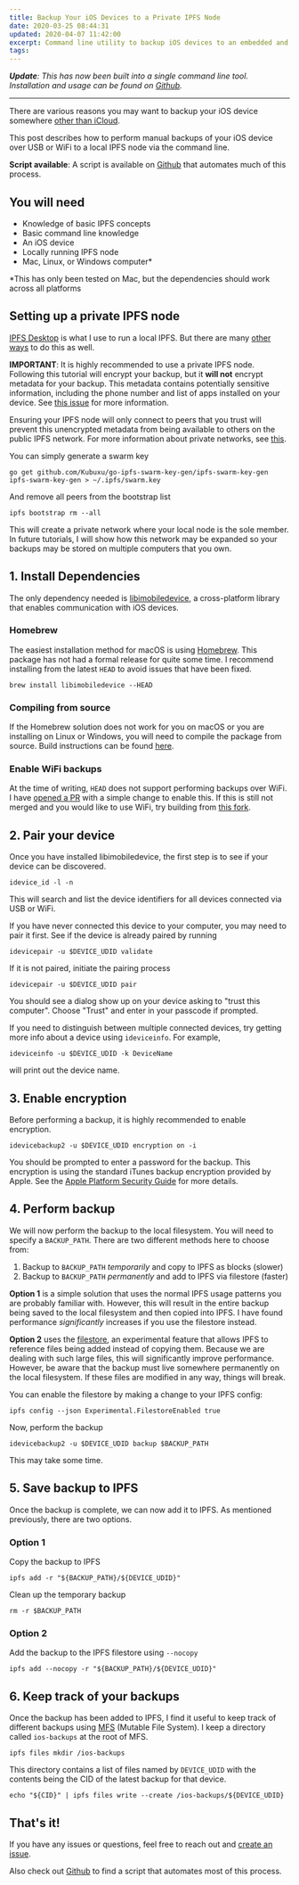 ```yaml
---
title: Backup Your iOS Devices to a Private IPFS Node
date: 2020-03-25 08:44:31
updated: 2020-04-07 11:42:00
excerpt: Command line utility to backup iOS devices to an embedded and private IPFS node.
tags:
---
```


***Update**: This has now been built into a single command line tool. Installation and usage can be found on [Github](https://github.com/codynhat/ipfs-ios-backup).*

---

There are various reasons you may want to backup your iOS device somewhere [other than iCloud](https://www.reuters.com/article/us-apple-fbi-icloud-exclusive/exclusive-apple-dropped-plan-for-encrypting-backups-after-fbi-complained-sources-idUSKBN1ZK1CT).

This post describes how to perform manual backups of your iOS device over USB or WiFi to a local IPFS node via the command line.

**Script available**: A script is available on [Github](https://github.com/codynhat/ipfs-ios-backup) that automates much of this process.

## You will need
* Knowledge of basic IPFS concepts
* Basic command line knowledge
* An iOS device
* Locally running IPFS node
* Mac, Linux, or Windows computer*

*This has only been tested on Mac, but the dependencies should work across all platforms

## Setting up a private IPFS node
[IPFS Desktop](https://github.com/ipfs-shipyard/ipfs-desktop) is what I use to run a local IPFS. But there are many [other ways](https://docs.ipfs.io/guides/guides/install/) to do this as well.

**IMPORTANT**: It is highly recommended to use a private IPFS node. Following this tutorial will encrypt your backup, but it **will not** encrypt metadata for your backup. This metadata contains potentially sensitive information, including the phone number and list of apps installed on your device. See [this issue](https://github.com/codynhat/ipfs-ios-backup/issues/1) for more information.

Ensuring your IPFS node will only connect to peers that you trust will prevent this unencrypted metadata from being available to others on the public IPFS network. For more information about private networks, see [this](https://github.com/ipfs/go-ipfs/blob/master/docs/experimental-features.md#private-networks).

You can simply generate a swarm key
```
go get github.com/Kubuxu/go-ipfs-swarm-key-gen/ipfs-swarm-key-gen
ipfs-swarm-key-gen > ~/.ipfs/swarm.key
```

And remove all peers from the bootstrap list
```
ipfs bootstrap rm --all
```

This will create a private network where your local node is the sole member. In future tutorials, I will show how this network may be expanded so your backups may be stored on multiple computers that you own.

## 1. Install Dependencies

The only dependency needed is [libimobiledevice](http://www.libimobiledevice.org/), a cross-platform library that enables communication with iOS devices.

### Homebrew

The easiest installation method for macOS is using [Homebrew](https://formulae.brew.sh/formula/libimobiledevice#default). This package has not had a formal release for quite some time. I recommend installing from the latest `HEAD` to avoid issues that have been fixed.

```
brew install libimobiledevice --HEAD
```

### Compiling from source

If the Homebrew solution does not work for you on macOS or you are installing on Linux or Windows, you will need to compile the package from source. Build instructions can be found [here](https://github.com/libimobiledevice/libimobiledevice#libimobiledevice).

### Enable WiFi backups

At the time of writing, `HEAD` does not support performing backups over WiFi. I have [opened a PR](https://github.com/libimobiledevice/libimobiledevice/pull/920) with a simple change to enable this. If this is still not merged and you would like to use WiFi, try building from [this fork](https://github.com/codynhat/libimobiledevice).

## 2. Pair your device

Once you have installed libimobiledevice, the first step is to see if your device can be discovered.

```
idevice_id -l -n
```

This will search and list the device identifiers for all devices connected via USB or WiFi.

If you have never connected this device to your computer, you may need to pair it first. See if the device is already paired by running

```
idevicepair -u $DEVICE_UDID validate
```

If it is not paired, initiate the pairing process

```
idevicepair -u $DEVICE_UDID pair
```

You should see a dialog show up on your device asking to "trust this computer". Choose "Trust" and enter in your passcode if prompted.

If you need to distinguish between multiple connected devices, try getting more info about a device using `ideviceinfo`. For example,

```
ideviceinfo -u $DEVICE_UDID -k DeviceName
```

will print out the device name.

## 3. Enable encryption

Before performing a backup, it is highly recommended to enable encryption.

```
idevicebackup2 -u $DEVICE_UDID encryption on -i
```

You should be prompted to enter a password for the backup. This encryption is using the standard iTunes backup encryption provided by Apple. See the [Apple Platform Security Guide](https://support.apple.com/guide/security/backup-keybag-sec21f866332/web) for more details.

## 4. Perform backup

We will now perform the backup to the local filesystem. You will need to specify a `BACKUP_PATH`. There are two different methods here to choose from:

1. Backup to `BACKUP_PATH` *temporarily* and copy to IPFS as blocks (slower)
2. Backup to `BACKUP_PATH` *permanently* and add to IPFS via filestore (faster)

**Option 1** is a simple solution that uses the normal IPFS usage patterns you are probably familiar with. However, this will result in the entire backup being saved to the local filesystem and then copied into IPFS. I have found performance *significantly* increases if you use the filestore instead.

**Option 2** uses the [filestore](https://github.com/ipfs/go-ipfs/issues/875), an experimental feature that allows IPFS to reference files being added instead of copying them. Because we are dealing with such large files, this will significantly improve performance. However, be aware that the backup must live somewhere permanently on the local filesystem. If these files are modified in any way, things will break.

You can enable the filestore by making a change to your IPFS config:

```
ipfs config --json Experimental.FilestoreEnabled true
```

Now, perform the backup

```
idevicebackup2 -u $DEVICE_UDID backup $BACKUP_PATH
```

This may take some time.

## 5. Save backup to IPFS

Once the backup is complete, we can now add it to IPFS. As mentioned previously, there are two options.

### Option 1

Copy the backup to IPFS

```
ipfs add -r "${BACKUP_PATH}/${DEVICE_UDID}"
```

Clean up the temporary backup
```
rm -r $BACKUP_PATH
```

### Option 2

Add the backup to the IPFS filestore using `--nocopy`

```
ipfs add --nocopy -r "${BACKUP_PATH}/${DEVICE_UDID}"
```

## 6. Keep track of your backups

Once the backup has been added to IPFS, I find it useful to keep track of different backups using [MFS](https://docs-beta.ipfs.io/concepts/file-systems/#mutable-file-system-mfs) (Mutable File System). I keep a directory called `ios-backups` at the root of MFS. 

```
ipfs files mkdir /ios-backups
```

This directory contains a list of files named by `DEVICE_UDID` with the contents being the CID of the latest backup for that device.

```
echo "${CID}" | ipfs files write --create /ios-backups/${DEVICE_UDID}
```

## That's it!

If you have any issues or questions, feel free to reach out and [create an issue](https://github.com/codynhat/ipfs-ios-backup/issues/new).

Also check out [Github](https://github.com/codynhat/ipfs-ios-backup) to find a script that automates most of this process.
